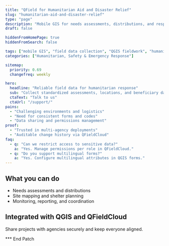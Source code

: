 ```yaml
---
title: "QField for Humanitarian Aid and Disaster Relief"
slug: "humanitarian-aid-and-disaster-relief"
type: "page"
description: "Mobile GIS for needs assessments, distributions, and response coordination in humanitarian operations."
draft: false

hiddenFromHomePage: true
hiddenFromSearch: false

tags: ["mobile GIS", "field data collection", "QGIS fieldwork", "humanitarian", "aid distribution", "needs assessment"]
categories: ["Humanitarian, Safety & Emergency Response"]

sitemap:
  priority: 0.69
  changefreq: weekly

hero:
  headline: "Reliable field data for humanitarian response"
  sub: "Collect standardized assessments, locations, and beneficiary data with offline capability."
  ctaText: "Talk to us"
  ctaUrl: "/support/"
pains:
  - "Challenging environments and logistics"
  - "Need for consistent forms and codes"
  - "Data sharing and permissions management"
proof:
  - "Trusted in multi-agency deployments"
  - "Auditable change history via QFieldCloud"
faq:
  - q: "Can we restrict access to sensitive data?"
    a: "Yes. Manage permissions per role in QFieldCloud."
  - q: "Do you support multilingual forms?"
    a: "Yes. Configure multilingual attributes in QGIS forms."
---
```


## What you can do
- Needs assessments and distributions  
- Site mapping and shelter planning  
- Monitoring, reporting, and coordination

## Integrated with QGIS and QFieldCloud
Share projects with agencies securely and keep everyone aligned.

*** End Patch